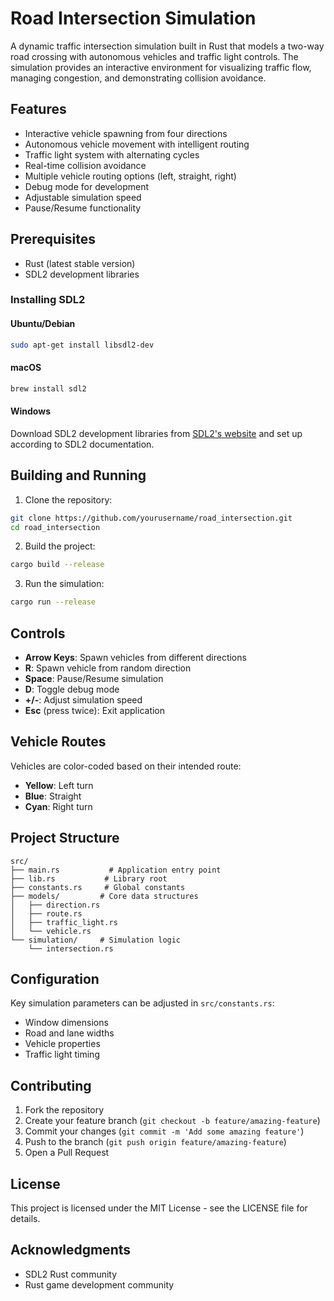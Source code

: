 # Road Intersection Simulation

A dynamic traffic intersection simulation built in Rust that models a two-way road crossing with autonomous vehicles and traffic light controls. The simulation provides an interactive environment for visualizing traffic flow, managing congestion, and demonstrating collision avoidance.

## Features

- Interactive vehicle spawning from four directions
- Autonomous vehicle movement with intelligent routing
- Traffic light system with alternating cycles
- Real-time collision avoidance
- Multiple vehicle routing options (left, straight, right)
- Debug mode for development
- Adjustable simulation speed
- Pause/Resume functionality

## Prerequisites

- Rust (latest stable version)
- SDL2 development libraries

### Installing SDL2

#### Ubuntu/Debian
```bash
sudo apt-get install libsdl2-dev
```

#### macOS
```bash
brew install sdl2
```

#### Windows
Download SDL2 development libraries from [SDL2's website](https://www.libsdl.org/download-2.0.php) and set up according to SDL2 documentation.

## Building and Running

1. Clone the repository:
```bash
git clone https://github.com/yourusername/road_intersection.git
cd road_intersection
```

2. Build the project:
```bash
cargo build --release
```

3. Run the simulation:
```bash
cargo run --release
```

## Controls

- **Arrow Keys**: Spawn vehicles from different directions
- **R**: Spawn vehicle from random direction
- **Space**: Pause/Resume simulation
- **D**: Toggle debug mode
- **+/-**: Adjust simulation speed
- **Esc** (press twice): Exit application

## Vehicle Routes

Vehicles are color-coded based on their intended route:
- **Yellow**: Left turn
- **Blue**: Straight
- **Cyan**: Right turn

## Project Structure

```
src/
├── main.rs           # Application entry point
├── lib.rs           # Library root
├── constants.rs     # Global constants
├── models/         # Core data structures
│   ├── direction.rs
│   ├── route.rs
│   ├── traffic_light.rs
│   └── vehicle.rs
└── simulation/     # Simulation logic
    └── intersection.rs
```

## Configuration

Key simulation parameters can be adjusted in `src/constants.rs`:
- Window dimensions
- Road and lane widths
- Vehicle properties
- Traffic light timing

## Contributing

1. Fork the repository
2. Create your feature branch (`git checkout -b feature/amazing-feature`)
3. Commit your changes (`git commit -m 'Add some amazing feature'`)
4. Push to the branch (`git push origin feature/amazing-feature`)
5. Open a Pull Request

## License

This project is licensed under the MIT License - see the LICENSE file for details.

## Acknowledgments

- SDL2 Rust community
- Rust game development community
